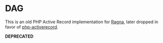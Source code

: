# DAG
This is an old PHP Active Record implementation for [Ragna](https://github.com/jaguilar-nice/ragnajag),
later dropped in favor of [php-activerecord](http://www.phpactiverecord.org).

**DEPRECATED**
